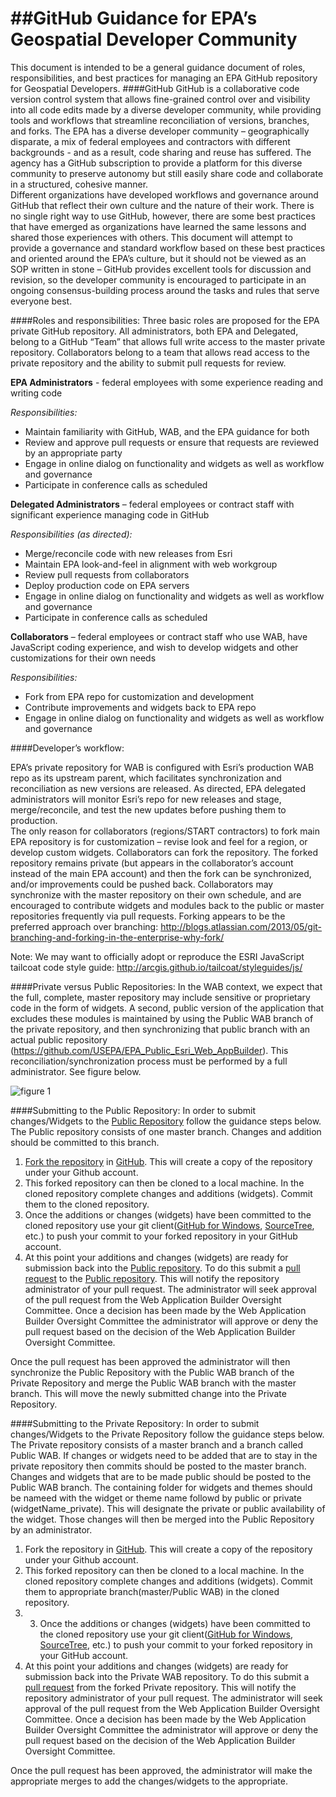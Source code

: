 ##GitHub Guidance for EPA’s Geospatial Developer Community
=========
This document is intended to be a general guidance document of roles, responsibilities, and best practices for managing an EPA GitHub repository for Geospatial Developers.
####GitHub
GitHub is a collaborative code version control system that allows fine-grained control over and visibility into all code edits made by a diverse developer community, while providing tools and workflows that streamline reconciliation of versions, branches, and forks.  The EPA has a diverse developer community – geographically disparate, a mix of federal employees and contractors with different backgrounds - and as a result, code sharing and reuse has suffered.  The agency has a GitHub subscription to provide a platform for this diverse community to preserve autonomy but still easily share code and collaborate in a structured, cohesive manner.  
Different organizations have developed workflows and governance around GitHub that reflect their own culture and the nature of their work.  There is no single right way to use GitHub, however, there are some best practices that have emerged as organizations have learned the same lessons and shared those experiences with others.  This document will attempt to provide a governance and standard workflow based on these best practices and oriented around the EPA’s culture, but it should not be viewed as an SOP written in stone – GitHub provides excellent tools for discussion and revision, so the developer community is encouraged to participate in an ongoing consensus-building process around the tasks and rules that serve everyone best.

####Roles and responsibilities:
Three basic roles are proposed for the EPA private GitHub repository.  All administrators, both EPA and Delegated, belong to a GitHub “Team” that allows full write access to the master private repository.  Collaborators belong to a team that allows read access to the private repository and the ability to submit pull requests for review.

**EPA Administrators** - federal employees with some experience reading and writing code

  *Responsibilities:*
  *	Maintain familiarity with GitHub, WAB, and the EPA guidance for both
  *	Review and approve pull requests or ensure that requests are reviewed by an appropriate party
  *	Engage in online dialog on functionality and widgets as well as workflow and governance
  *	Participate in conference calls as scheduled

**Delegated Administrators** – federal employees or contract staff with significant experience managing code in GitHub

  *Responsibilities (as directed):*
  *	Merge/reconcile code with new releases from Esri
  *	Maintain EPA look-and-feel in alignment with web workgroup
  *	Review pull requests from collaborators
  *	Deploy production code on EPA servers
  *	Engage in online dialog on functionality and widgets as well as workflow and governance
  *	Participate in conference calls as scheduled

**Collaborators** – federal employees or contract staff who use WAB, have JavaScript coding experience, and wish to develop widgets and other customizations for their own needs

  *Responsibilities:*
  *	Fork from EPA repo for customization and development
  *	Contribute improvements and widgets back to EPA repo
  *	Engage in online dialog on functionality and widgets as well as workflow and governance

####Developer’s workflow:

EPA’s private repository for WAB is configured with Esri’s production WAB repo as its upstream parent, which facilitates synchronization and reconciliation as new versions are released.  As directed, EPA delegated administrators will monitor Esri’s repo for new releases and stage, merge/reconcile, and test the new updates before pushing them to production.  
The only reason for collaborators (regions/START contractors) to fork main EPA repository is for customization – revise look and feel for a region, or develop custom widgets. Collaborators can fork the repository. The forked repository remains private (but appears in the collaborator’s account instead of the main EPA account) and then the fork can be synchronized, and/or improvements could be pushed back.
Collaborators may synchronize with the master repository on their own schedule, and are encouraged to contribute widgets and modules back to the public or master repositories frequently via pull requests.
Forking appears to be the preferred approach over branching:
http://blogs.atlassian.com/2013/05/git-branching-and-forking-in-the-enterprise-why-fork/

Note:  We may want to officially adopt or reproduce the ESRI JavaScript tailcoat code style guide: http://arcgis.github.io/tailcoat/styleguides/js/

####Private versus Public Repositories:
In the WAB context, we expect that the full, complete, master repository may include sensitive or proprietary code in the form of widgets.  A second, public version of the application that excludes these modules is maintained by using the Public WAB branch of the private repository, and then synchronizing that public branch with an actual public repository (https://github.com/USEPA/EPA_Public_Esri_Web_AppBuilder).  This reconciliation/synchronization process must be performed by a full administrator.  See figure below.

![figure 1](https://github.com/USEPA/EPA_Esri_Web_AppBuilder/blob/master/docs/EPA_WAB_Repository_Structure.png)

####Submitting to the Public Repository:
In order to submit changes/Widgets to the [Public Repository](https://github.com/USEPA/EPA_Public_Esri_Web_AppBuilder) follow the guidance steps below. The Public repository consists of one master branch. Changes and addition should be committed to this branch. 

1.	[Fork the repository](https://help.github.com/articles/fork-a-repo/) in [GitHub](https://github.com/). This will create a copy of the repository under your Github account.
2.	This forked repository can then be cloned to a local machine.  In the cloned repository complete changes and additions (widgets). Commit them to the cloned repository.
3.	Once the additions or changes (widgets) have been committed to the cloned repository use your git client([GitHub for Windows](https://windows.github.com/), [SourceTree](http://www.sourcetreeapp.com/), etc.) to push your commit to your forked repository in your GitHub account.
4.	At this point your additions and changes (widgets) are ready for submission back into the [Public repository](https://github.com/USEPA/EPA_Public_Esri_Web_AppBuilder).  To do this submit a [pull request](https://help.github.com/articles/using-pull-requests/) to the [Public repository](https://github.com/USEPA/EPA_Public_Esri_Web_AppBuilder). This will notify the repository administrator of your pull request. The administrator will seek approval of the pull request from the Web Application Builder Oversight Committee. Once a decision has been made by the Web Application Builder Oversight Committee the administrator will approve or deny the pull request based on the decision of the Web Application Builder Oversight Committee.

Once the pull request has been approved the administrator will then synchronize the Public Repository with the Public WAB branch of the Private Repository and merge the Public WAB branch with the master branch. This will move the newly submitted change into the Private Repository.

####Submitting to the Private Repository:
In order to submit changes/Widgets to the Private Repository follow the guidance steps below. The Private repository consists of a master branch and a branch called Public WAB. If changes or widgets need to be added that are to stay in the private repository then commits should be posted to the master branch. Changes and widgets that are to be made public should be posted to the Public WAB branch. The containing folder for widgets and themes should be nameed with the widget or theme name followd by public or private (widgetName_private). This will designate the private or public availability of the widget. Those changes will then be merged into the Public Repository by an administrator. 

1.	Fork the repository in [GitHub](https://github.com/). This will create a copy of the repository under your Github account.
2. This forked repository can then be cloned to a local machine.  In the cloned repository complete changes and additions (widgets). Commit them to appropriate branch(master/Public WAB) in the cloned repository.
3. 3.	Once the additions or changes (widgets) have been committed to the cloned repository use your git client([GitHub for Windows](https://windows.github.com/), [SourceTree](http://www.sourcetreeapp.com/), etc.) to push your commit to your forked repository in your GitHub account.
4. At this point your additions and changes (widgets) are ready for submission back into the Private WAB repository.  To do this submit a [pull request](https://help.github.com/articles/using-pull-requests/) from the forked Private repository. This will notify the repository administrator of your pull request. The administrator will seek approval of the pull request from the Web Application Builder Oversight Committee. Once a decision has been made by the Web Application Builder Oversight Committee the administrator will approve or deny the pull request based on the decision of the Web Application Builder Oversight Committee.

Once the pull request has been approved, the administrator will make the appropriate merges to add the changes/widgets to the appropriate.


